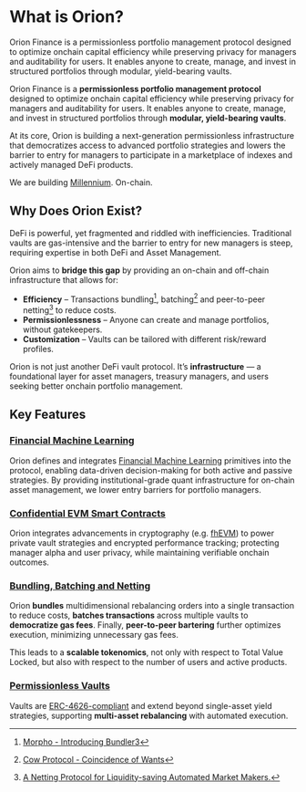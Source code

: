 # What is Orion? 

Orion Finance is a permissionless portfolio management protocol designed to optimize onchain capital efficiency while preserving privacy for managers and auditability for users. It enables anyone to create, manage, and invest in structured portfolios through modular, yield-bearing vaults.


Orion Finance is a **permissionless portfolio management protocol** designed to optimize onchain capital efficiency while preserving privacy for managers and auditability for users. It enables anyone to create, manage, and invest in structured portfolios through **modular, yield-bearing vaults**.

At its core, Orion is building a next-generation permissionless infrastructure that democratizes access to advanced portfolio strategies and lowers the barrier to entry for managers to participate in a marketplace of indexes and actively managed DeFi products.

We are building [Millennium](https://www.efinancialcareers.it/news/2019/01/what-is-it-like-to-work-for-millennium-management). On-chain.

## Why Does Orion Exist?

DeFi is powerful, yet fragmented and riddled with inefficiencies. Traditional vaults are gas-intensive and the barrier to entry for new managers is steep, requiring expertise in both DeFi and Asset Management.

Orion aims to **bridge this gap** by providing an on-chain and off-chain infrastructure that allows for:
- **Efficiency** – Transactions bundling[^1], batching[^2] and peer-to-peer netting[^3] to reduce costs.  
- **Permissionlessness** – Anyone can create and manage portfolios, without gatekeepers.
- **Customization** – Vaults can be tailored with different risk/reward profiles.

Orion is not just another DeFi vault protocol. It’s **infrastructure** — a foundational layer for asset managers, treasury managers, and users seeking better onchain portfolio management.

## Key Features

### [Financial Machine Learning](../key_features/financial_machine_learning.md)

Orion defines and integrates [Financial Machine Learning](https://skfolio.org/) primitives into the protocol, enabling data-driven decision-making for both active and passive strategies. By providing institutional-grade quant infrastructure for on-chain asset management, we lower entry barriers for portfolio managers.

### [Confidential EVM Smart Contracts](../key_features/privacy.md)

Orion integrates advancements in cryptography (e.g. [fhEVM](https://www.zama.ai/post/onboard-the-next-trillions-in-defi-with-confidential-lending)) to power private vault strategies and encrypted performance tracking; protecting manager alpha and user privacy, while maintaining verifiable onchain outcomes.

### [Bundling, Batching and Netting](../protocol_design/tokenomics#bundling-batching-and-netting.md)

Orion **bundles** multidimensional rebalancing orders into a single transaction to reduce costs, **batches transactions** across multiple vaults to **democratize gas fees**. Finally, **peer-to-peer bartering** further optimizes execution, minimizing unnecessary gas fees.

This leads to a **scalable tokenomics**, not only with respect to Total Value Locked, but also with respect to the number of users and active products.

### [Permissionless Vaults](../key_features/vaults.md)

Vaults are [ERC-4626-compliant](https://docs.yearn.fi/getting-started/products/yvaults/v3) and extend beyond single-asset yield strategies, supporting **multi-asset rebalancing** with automated execution.

[^1]: [Morpho - Introducing Bundler3](https://morpho.mirror.xyz/iq_YeOw05eUeWgxZf1CYxWvU5aQO_tCPQFtlsv8ogeo)
[^2]: [Cow Protocol - Coincidence of Wants](https://docs.cow.fi/cow-protocol/concepts/how-it-works/coincidence-of-wants)
[^3]: [A Netting Protocol for Liquidity-saving Automated Market Makers.](https://ceur-ws.org/Vol-3791/paper18.pdf)
